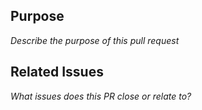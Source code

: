 ## Purpose

_Describe the purpose of this pull request_

## Related Issues

_What issues does this PR close or relate to?_
